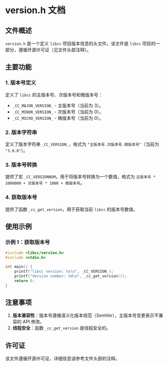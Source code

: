 # version.h 文档

## 文件概述
`version.h` 是一个定义 `libcc` 项目版本信息的头文件。该文件是 `libcc` 项目的一部分，遵循开源许可证（见文件头部注释）。

## 主要功能

### 1. 版本号定义
定义了 `libcc` 的主版本号、次版本号和微版本号：
- `_CC_MAJOR_VERSION_` - 主版本号（当前为 3）。
- `_CC_MINOR_VERSION_` - 次版本号（当前为 0）。
- `_CC_MICRO_VERSION_` - 微版本号（当前为 0）。

### 2. 版本字符串
定义了版本字符串 `_CC_VERSION_`，格式为 `"主版本号.次版本号.微版本号"`（当前为 `"3.0.0"`）。

### 3. 版本号转换
提供了宏 `_CC_VERSIONNUM`，用于将版本号转换为一个数值，格式为 `主版本号 * 1000000 + 次版本号 * 1000 + 微版本号`。

### 4. 获取版本号
提供了函数 `_cc_get_version`，用于获取当前 `libcc` 的版本号数值。

## 使用示例

### 示例 1：获取版本号
```c
#include <libcc/version.h>
#include <stdio.h>

int main() {
    printf("libcc version: %s\n", _CC_VERSION_);
    printf("Version number: %d\n", _cc_get_version());
    return 0;
}
```

## 注意事项
1. **版本兼容性**：版本号遵循语义化版本规范（SemVer），主版本号变更表示不兼容的 API 修改。
2. **线程安全**：函数 `_cc_get_version` 是线程安全的。

## 许可证
该文件遵循开源许可证，详细信息请参考文件头部的注释。
